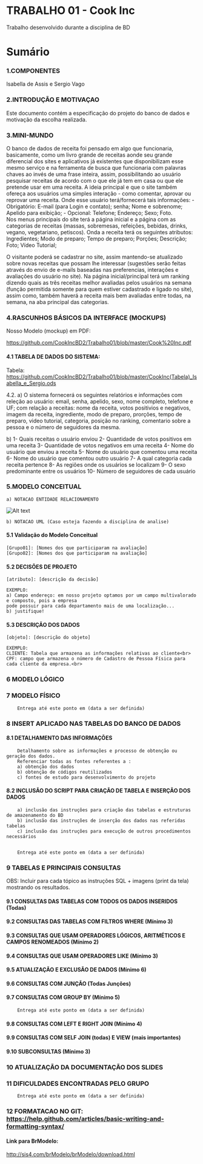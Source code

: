 # TRABALHO 01 - Cook Inc
Trabalho desenvolvido durante a disciplina de BD

# Sumário
  
### 1.COMPONENTES<br>
Isabella de Assis e Sergio Vago <br>
  
### 2.INTRODUÇÃO E MOTIVAÇAO<br>
Este documento contém a especificação do projeto do banco de dados <nome do projeto> e motivação da escolha realizada. <br>
  
### 3.MINI-MUNDO<br>
O banco de dados de receita foi pensado em algo que funcionaria, basicamente, como um livro grande de receitas aonde seu grande diferencial dos sites e aplicativos já existentes que disponibilizam esse mesmo serviço e na ferramenta de busca que funcionaria com palavras chaves ao invés de uma frase inteira, assim, possibilitando ao usuário pesquisar receitas de acordo com o que ele já tem em casa ou que ele pretende usar em uma receita. A ideia principal e que o site também ofereça aos usuários uma simples interação - como comentar, aprovar ou reprovar uma receita. Onde esse usuário terá/fornecerá tais informações: - Obrigatório: E-mail (para Login e contato); senha; Nome e sobrenome; Apelido para exibição; - Opcional: Telefone; Endereço; Sexo; Foto.                      
Nos menus principais do site terá a página inicial e a página com as categorias de receitas (massas, sobremesas, refeições, bebidas, drinks, vegano, vegetariano, petiscos). Onda a receita terá os seguintes atributos: Ingredientes; Modo de preparo; Tempo de preparo; Porções; Descrição; Foto; Vídeo Tutorial;

O visitante poderá se cadastrar no site, assim mantendo-se atualizado sobre novas receitas que possam lhe interessar (sugestões serão feitas através do envio de e-mails baseadas nas preferencias, interações e avaliações do usuário no site). Na página inicial/principal terá um ranking dizendo quais as três receitas melhor avaliadas pelos usuários na semana (função permitida somente para quem estiver cadastrado e ligado no site), assim como, também haverá a receita mais bem avaliadas entre todas, na semana, na aba principal das categorias.
 
### 4.RASCUNHOS BÁSICOS DA INTERFACE (MOCKUPS)<br>
Nosso Modelo (mockup) em PDF:<br>

https://github.com/CookIncBD2/Trabalho01/blob/master/Cook%20Inc.pdf<br>

#### 4.1 TABELA DE DADOS DO SISTEMA:
Tabela: https://github.com/CookIncBD2/Trabalho01/blob/master/CookInc(Tabela)_Isabella_e_Sergio.ods

4.2. a) O sistema fornecerá os seguintes relatórios e informações com releção ao usuário: email, senha, apelido, sexo, nome completo, telefone e UF; com relação a receitas: nome da receita, votos positivios e negativos, imagem da receita, ingrediente, modo de preparo, prorções, tempo de preparo, video tutorial, categoria, posição no ranking, comentario sobre a pessoa e o número de seguidores da mesma.

b)
1- Quais receitas o usuário enviou
2- Quantidade de votos positivos em uma receita
3- Quantidade de votos negativos em uma receita
4- Nome do usuário que enviou a receita
5- Nome do usuário que comentou uma receita 
6- Nome do usuário que comentou outro usuário
7- A qual categoria cada receita pertence
8- As regiões onde os usuários se localizam
9- O sexo predominante entre os usuários
10- Número de seguidores de cada usuário


### 5.MODELO CONCEITUAL<br>
    a) NOTACAO ENTIDADE RELACIONAMENTO
![Alt text](https://github.com/discipbd1/trab01/blob/master/sample_MC.png?raw=true "Modelo Conceitual")
    
    b) NOTACAO UML (Caso esteja fazendo a disciplina de analise)

#### 5.1 Validação do Modelo Conceitual
    [Grupo01]: [Nomes dos que participaram na avaliação]
    [Grupo02]: [Nomes dos que participaram na avaliação]

#### 5.2 DECISÕES DE PROJETO
    [atributo]: [descrição da decisão]
    
    EXEMPLO:
    a) Campo endereço: em nosso projeto optamos por um campo multivalorado e composto, pois a empresa 
    pode possuir para cada departamento mais de uma localização... 
    b) justifique!

#### 5.3 DESCRIÇÃO DOS DADOS 
    [objeto]: [descrição do objeto]
    
    EXEMPLO:
    CLIENTE: Tabela que armazena as informações relativas ao cliente<br>
    CPF: campo que armazena o número de Cadastro de Pessoa Física para cada cliente da empresa.<br>


### 6	MODELO LÓGICO<br>
### 7	MODELO FÍSICO<br>

        Entrega até este ponto em (data a ser definida)
        
 
### 8	INSERT APLICADO NAS TABELAS DO BANCO DE DADOS<br>
#### 8.1 DETALHAMENTO DAS INFORMAÇÕES
        Detalhamento sobre as informações e processo de obtenção ou geração dos dados.
        Referenciar todas as fontes referentes a :
        a) obtenção dos dados
        b) obtenção de códigos reutilizados
        c) fontes de estudo para desenvolvimento do projeto
        
#### 8.2 INCLUSÃO DO SCRIPT PARA CRIAÇÃO DE TABELA E INSERÇÃO DOS DADOS
        a) inclusão das instruções para criação das tabelas e estruturas de amazenamento do BD
        b) inclusão das instruções de inserção dos dados nas referidas tabelas
        c) inclusão das instruções para execução de outros procedimentos necessários


        Entrega até este ponto em (data a ser definida)
        
### 9	TABELAS E PRINCIPAIS CONSULTAS<br>
OBS: Incluir para cada tópico as instruções SQL + imagens (print da tela) mostrando os resultados.<br>
#### 9.1	CONSULTAS DAS TABELAS COM TODOS OS DADOS INSERIDOS (Todas) <br>
#### 9.2	CONSULTAS DAS TABELAS COM FILTROS WHERE (Mínimo 3) <br>
#### 9.3	CONSULTAS QUE USAM OPERADORES LÓGICOS, ARITMÉTICOS E CAMPOS RENOMEADOS (Mínimo 2)<br>
#### 9.4	CONSULTAS QUE USAM OPERADORES LIKE (Mínimo 3)  <br>
#### 9.5	ATUALIZAÇÃO E EXCLUSÃO DE DADOS (Mínimo 6)<br>
#### 9.6	CONSULTAS COM JUNÇÃO (Todas Junções)<br>
#### 9.7	CONSULTAS COM GROUP BY (Mínimo 5)<br>
        Entrega até este ponto em (data a ser definida)
        
#### 9.8	CONSULTAS COM LEFT E RIGHT JOIN (Mínimo 4) <br>
#### 9.9	CONSULTAS COM SELF JOIN (todas) E VIEW (mais importantes) <br>
#### 9.10	SUBCONSULTAS (Mínimo 3) <br>
### 10	ATUALIZAÇÃO DA DOCUMENTAÇÃO DOS SLIDES<br>
### 11	DIFICULDADES ENCONTRADAS PELO GRUPO<br>

        Entrega até este ponto em (data a ser definida)
        
### 12  FORMATACAO NO GIT: https://help.github.com/articles/basic-writing-and-formatting-syntax/

#### Link para BrModelo:
http://sis4.com/brModelo/brModelo/download.html
